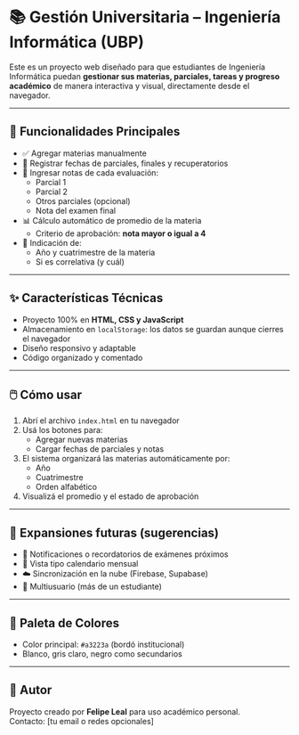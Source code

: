 # 📚 Gestión Universitaria – Ingeniería Informática (UBP)

Este es un proyecto web diseñado para que estudiantes de Ingeniería Informática puedan **gestionar sus materias, parciales, tareas y progreso académico** de manera interactiva y visual, directamente desde el navegador.

---

## 🎯 Funcionalidades Principales

- ✅ Agregar materias manualmente
- 📅 Registrar fechas de parciales, finales y recuperatorios
- 🧮 Ingresar notas de cada evaluación:
  - Parcial 1
  - Parcial 2
  - Otros parciales (opcional)
  - Nota del examen final
- 📊 Cálculo automático de promedio de la materia
  - Criterio de aprobación: **nota mayor o igual a 4**
- 📌 Indicación de:
  - Año y cuatrimestre de la materia
  - Si es correlativa (y cuál)

---

## ✨ Características Técnicas

- Proyecto 100% en **HTML, CSS y JavaScript**
- Almacenamiento en `localStorage`: los datos se guardan aunque cierres el navegador
- Diseño responsivo y adaptable
- Código organizado y comentado

---

## 🖱️ Cómo usar

1. Abrí el archivo `index.html` en tu navegador
2. Usá los botones para:
   - Agregar nuevas materias
   - Cargar fechas de parciales y notas
3. El sistema organizará las materias automáticamente por:
   - Año
   - Cuatrimestre
   - Orden alfabético
4. Visualizá el promedio y el estado de aprobación

---

## 🧠 Expansiones futuras (sugerencias)

- 🔔 Notificaciones o recordatorios de exámenes próximos
- 📆 Vista tipo calendario mensual
- ☁️ Sincronización en la nube (Firebase, Supabase)
- 👤 Multiusuario (más de un estudiante)

---

## 🎨 Paleta de Colores

- Color principal: `#a3223a` (bordó institucional)
- Blanco, gris claro, negro como secundarios

---

## 🚀 Autor

Proyecto creado por **Felipe Leal** para uso académico personal.  
Contacto: [tu email o redes opcionales]

